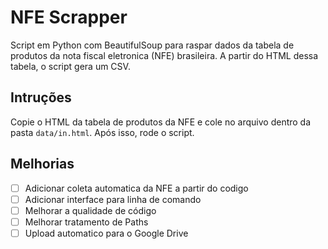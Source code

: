 # NFE Scrapper

Script em Python com BeautifulSoup para raspar dados da tabela de produtos da nota fiscal eletronica (NFE) brasileira. A partir do HTML dessa tabela, o script gera um CSV.

## Intruções

Copie o HTML da tabela de produtos da NFE e cole no arquivo dentro da pasta `data/in.html`. Após isso, rode o script.

## Melhorias

- [ ] Adicionar coleta automatica da NFE a partir do codigo
- [ ] Adicionar interface para linha de comando
- [ ] Melhorar a qualidade de código
- [ ] Melhorar tratamento de Paths
- [ ] Upload automatico para o Google Drive

